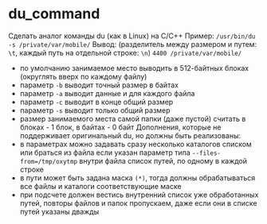 # du_command
Сделать аналог команды du (как в Linux) на C/C++
Пример:
`/usr/bin/du -s /private/var/mobile/`
Вывод: (разделитель между размером и путем: `\t`, каждый путь на отдельной строке: `\n`)
`4400 /private/var/mobile/`
- по умолчанию занимаемое место выводить в 512-байтных блоках (округлять вверх по каждому файлу)
- параметр `-b` выводит точный размер в байтах
- параметр `-a` выводит данные и для каждого файла
- параметр `-c` выводит в конце общий размер
- параметр `-s` выводит только общий размер
- размер занимаемого места самой папки (даже пустой) считать в блоках - 1 блок, в байтах - 0 байт
Дополнения, которые не поддерживает оригинальный du, но должны быть реализованы:
- в параметрах можно задавать сразу несколько каталогов списком
или браться из файла если указан параметр типа `--files-from=/tmp/oxytmp`
внутри файла список путей, по одному в каждой строке
- в пути может быть задана маска `(*)`, тогда должны обрабатываться все файлы и каталоги соответствующие маске
- при подсчете должен вестись внутренний список уже обработанных путей, повторы файлов и папок пропускаем, даже если они в списке путей указаны дважды
